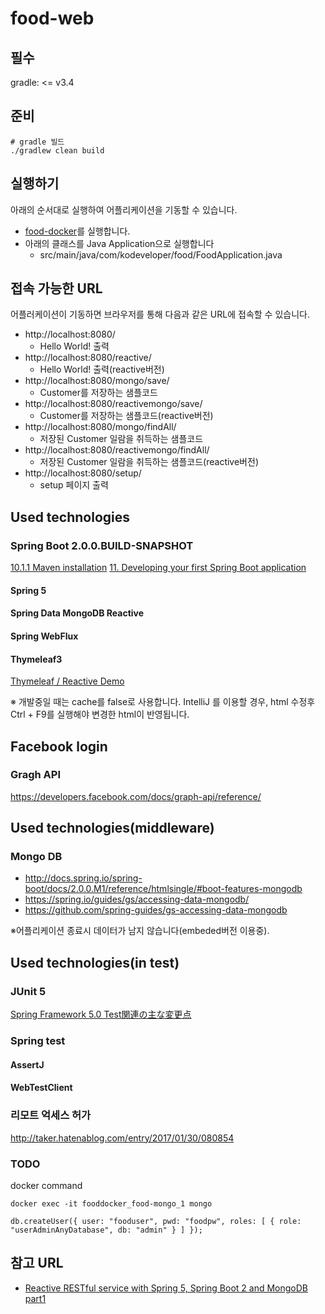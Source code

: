 # food-web

## 필수
gradle: <= v3.4

## 준비
```
# gradle 빌드
./gradlew clean build
```

## 실행하기
아래의 순서대로 실행하여 어플리케이션을 기동할 수 있습니다.

- [food-docker](https://github.com/kodevops/food-docker/)를 실행합니다.
- 아래의 클래스를 Java Application으로 실행합니다
  - src/main/java/com/kodeveloper/food/FoodApplication.java

## 접속 가능한 URL
어플러케이션이 기동하면 브라우저를 통해 다음과 같은 URL에 접속할 수 있습니다.

- http://localhost:8080/ 
  - Hello World! 출력
- http://localhost:8080/reactive/
  - Hello World! 출력(reactive버전)
- http://localhost:8080/mongo/save/
  - Customer를 저장하는 샘플코드    
- http://localhost:8080/reactivemongo/save/
  - Customer를 저장하는 샘플코드(reactive버전)   
- http://localhost:8080/mongo/findAll/
  - 저장된 Customer 일람을 취득하는 샘플코드
- http://localhost:8080/reactivemongo/findAll/
  - 저장된 Customer 일람을 취득하는 샘플코드(reactive버전) 
- http://localhost:8080/setup/
  - setup 페이지 출력

## Used technologies
### Spring Boot 2.0.0.BUILD-SNAPSHOT
[10.1.1 Maven installation](http://docs.spring.io/spring-boot/docs/2.0.0.M1/reference/htmlsingle/#getting-started-maven-installation)
[11. Developing your first Spring Boot application](http://docs.spring.io/spring-boot/docs/2.0.0.M1/reference/htmlsingle/#getting-started-first-application)

#### Spring 5 
#### Spring Data MongoDB Reactive
#### Spring WebFlux
#### Thymeleaf3
[Thymeleaf / Reactive Demo](https://github.com/meistermeier/reactive-thymeleaf)

※ 개발중일 때는 cache를 false로 사용합니다. IntelliJ 를 이용할 경우, html 수정후 Ctrl + F9를 실행해야 변경한 html이 반영됩니다.

## Facebook login
### Gragh API
https://developers.facebook.com/docs/graph-api/reference/

## Used technologies(middleware)
### Mongo DB
- http://docs.spring.io/spring-boot/docs/2.0.0.M1/reference/htmlsingle/#boot-features-mongodb
- https://spring.io/guides/gs/accessing-data-mongodb/
- https://github.com/spring-guides/gs-accessing-data-mongodb

※어플리케이션 종료시 데이터가 남지 않습니다(embeded버전 이용중).

## Used technologies(in test)
### JUnit 5
[Spring Framework 5.0 Test関連の主な変更点](http://qiita.com/kazuki43zoo/items/4a9ead225a9a9897af4a)

### Spring test
#### AssertJ
#### WebTestClient

### 리모트 억세스 허가
http://taker.hatenablog.com/entry/2017/01/30/080854

### TODO
docker command

```
docker exec -it fooddocker_food-mongo_1 mongo
```

```
db.createUser({ user: "fooduser", pwd: "foodpw", roles: [ { role: "userAdminAnyDatabase", db: "admin" } ] });
```

## 참고 URL
- [Reactive RESTful service with Spring 5, Spring Boot 2 and MongoDB part1](https://dserradji.wordpress.com/2017/04/28/reactive-restful-service-with-spring-5-spring-boot-2-and-mongodb-part-1/)
